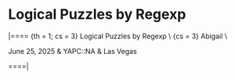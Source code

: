 # Logical Puzzles by Regexp

<!-- %% svg-grid: none -->

|====
{th = 1; cs = 3} Logical Puzzles by Regexp \\
{cs = 3} Abigail  \\

June 25, 2025 & YAPC::NA & Las Vegas

====|
